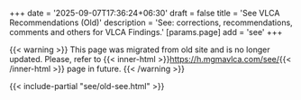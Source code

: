 +++
date = '2025-09-07T17:36:24+06:30'
draft = false
title = 'See VLCA Recommendations (Old)'
description = 'See: corrections, recommendations, comments and others for VLCA Findings.'
[params.page]
    add = 'see'
+++

{{< warning >}}
This page was migrated from old site and is no longer updated. Please, refer to {{< inner-html >}}<a href="/see/">https://h.mgmavlca.com/see/</a>{{< /inner-html >}} page in future.
{{< /warning >}}

{{< include-partial "see/old-see.html" >}}

